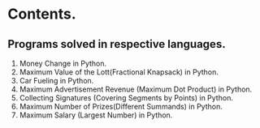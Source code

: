 # Contents.

## Programs solved in respective languages.

1. Money Change in Python.
2. Maximum Value of the Lott(Fractional Knapsack) in Python.
3. Car Fueling in Python.
4. Maximum Advertisement Revenue (Maximum Dot Product) in Python.
5. Collecting Signatures (Covering Segments by Points) in Python.
6. Maximum Number of Prizes(Different Summands) in Python.
7. Maximum Salary (Largest Number) in Python.
